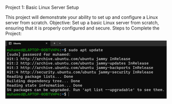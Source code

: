 Project 1: Basic Linux Server Setup

This project will demonstrate your ability to set up and configure a Linux server from scratch.
Objective: Set up a basic Linux server from scratch, ensuring that it is properly configured and secure. Steps to Complete the Project:


![Screenshot1](screenshots/1.png)

